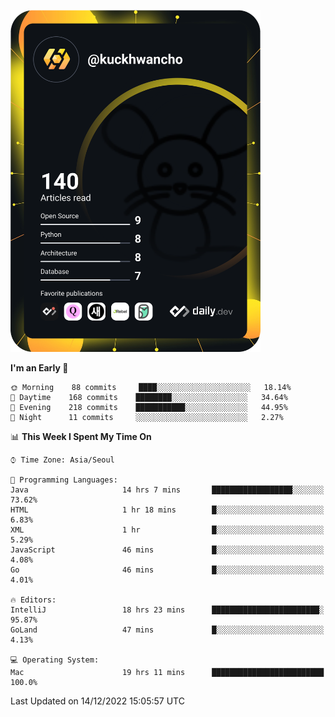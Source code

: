 <a href="https://app.daily.dev/kuckhwancho"><img src="https://github.com/kuckjwi0928/kuckjwi0928/blob/master/devcard.svg" width="400" alt="Kuckjwi Devcard"/></a>

<!--START_SECTION:waka-->
**I'm an Early 🐤** 

```text
🌞 Morning    88 commits     ████░░░░░░░░░░░░░░░░░░░░░   18.14% 
🌆 Daytime    168 commits    ████████░░░░░░░░░░░░░░░░░   34.64% 
🌃 Evening    218 commits    ███████████░░░░░░░░░░░░░░   44.95% 
🌙 Night      11 commits     ░░░░░░░░░░░░░░░░░░░░░░░░░   2.27%

```


📊 **This Week I Spent My Time On** 

```text
⌚︎ Time Zone: Asia/Seoul

💬 Programming Languages: 
Java                     14 hrs 7 mins       ██████████████████░░░░░░░   73.62% 
HTML                     1 hr 18 mins        █░░░░░░░░░░░░░░░░░░░░░░░░   6.83% 
XML                      1 hr                █░░░░░░░░░░░░░░░░░░░░░░░░   5.29% 
JavaScript               46 mins             █░░░░░░░░░░░░░░░░░░░░░░░░   4.08% 
Go                       46 mins             █░░░░░░░░░░░░░░░░░░░░░░░░   4.01%

🔥 Editors: 
IntelliJ                 18 hrs 23 mins      ████████████████████████░   95.87% 
GoLand                   47 mins             █░░░░░░░░░░░░░░░░░░░░░░░░   4.13%

💻 Operating System: 
Mac                      19 hrs 11 mins      █████████████████████████   100.0%

```


 Last Updated on 14/12/2022 15:05:57 UTC
<!--END_SECTION:waka-->
